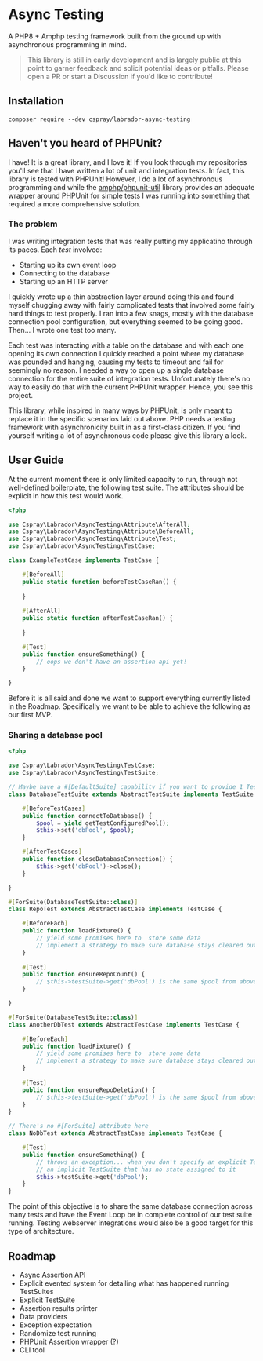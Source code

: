 # Async Testing

A PHP8 + Amphp testing framework built from the ground up with asynchronous programming 
in mind.

> This library is still in early development and is largely public at this point to garner feedback 
> and solicit potential ideas or pitfalls. Please open a PR or start a Discussion if you'd like to 
> contribute!

## Installation

```
composer require --dev cspray/labrador-async-testing
```

## Haven't you heard of PHPUnit?

I have! It is a great library, and I love it! If you look through my repositories you'll see that I 
have written a lot of unit and integration tests. In fact, this library is tested with PHPUnit! However, 
I do a lot of asynchronous programming and while the [amphp/phpunit-util]() library provides an adequate 
wrapper around PHPUnit for simple tests I was running into something that required a more comprehensive 
solution.

### The problem

I was writing integration tests that was really putting my applicatino through its paces. Each _test_ 
involved:

- Starting up its own event loop
- Connecting to the database
- Starting up an HTTP server

I quickly wrote up a thin abstraction layer around doing this and found myself chugging away with 
fairly complicated tests that involved some fairly hard things to test properly. I ran into a few snags,
mostly with the database connection pool configuration, but everything seemed to be going good. Then... I 
wrote one test too many.

Each test was interacting with a table on the database and with each one opening its own connection I 
quickly reached a point where my database was pounded and hanging, causing my tests to timeout 
and fail for seemingly no reason. I needed a way to open up a single database connection for the entire 
suite of integration tests. Unfortunately there's no way to easily do that with the current PHPUnit wrapper.
Hence, you see this project.

This library, while inspired in many ways by PHPUnit, is only meant to replace it in the specific scenarios 
laid out above. PHP needs a testing framework with asynchronicity built in as a first-class citizen. If you 
find yourself writing a lot of asynchronous code please give this library a look.

## User Guide

At the current moment there is only limited capacity to run, through not well-defined boilerplate, the following 
test suite. The attributes should be explicit in how this test would work.

```php
<?php

use Cspray\Labrador\AsyncTesting\Attribute\AfterAll;
use Cspray\Labrador\AsyncTesting\Attribute\BeforeAll;
use Cspray\Labrador\AsyncTesting\Attribute\Test;
use Cspray\Labrador\AsyncTesting\TestCase;

class ExampleTestCase implements TestCase {

    #[BeforeAll]
    public static function beforeTestCaseRan() {
    
    }
    
    #[AfterAll]
    public static function afterTestCaseRan() {
    
    }

    #[Test]
    public function ensureSomething() {
        // oops we don't have an assertion api yet!
    }

}
```

Before it is all said and done we want to support everything currently listed in the Roadmap. Specifically we want to 
be able to achieve the following as our first MVP.

### Sharing a database pool

```php
<?php

use Cspray\Labrador\AsyncTesting\TestCase;
use Cspray\Labrador\AsyncTesting\TestSuite;

// Maybe have a #[DefaultSuite] capability if you want to provide 1 TestSuite without marking every TestCase
class DatabaseTestSuite extends AbstractTestSuite implements TestSuite {

    #[BeforeTestCases]
    public function connectToDatabase() {
        $pool = yield getTestConfiguredPool();
        $this->set('dbPool', $pool);
    }

    #[AfterTestCases]
    public function closeDatabaseConnection() {
        $this->get('dbPool')->close();
    }

}

#[ForSuite(DatabaseTestSuite::class)]
class RepoTest extends AbstractTestCase implements TestCase {

    #[BeforeEach]
    public function loadFixture() {
        // yield some promises here to  store some data
        // implement a strategy to make sure database stays cleared out
    }
    
    #[Test]
    public function ensureRepoCount() {
        // $this->testSuite->get('dbPool') is the same $pool from above... shared across all TestCases used in this TestSuite
    }

}

#[ForSuite(DatabaseTestSuite::class)]
class AnotherDbTest extends AbstractTestCase implements TestCase {

    #[BeforeEach]
    public function loadFixture() {
        // yield some promises here to  store some data
        // implement a strategy to make sure database stays cleared out
    }
    
    #[Test]
    public function ensureRepoDeletion() {
        // $this->testSuite->get('dbPool') is the same $pool from above... shared across all TestCases used in this TestSuite
    }
}

// There's no #[ForSuite] attribute here
class NoDbTest extends AbstractTestCase implements TestCase {

    #[Test]
    public function ensureSomething() {
        // throws an exception... when you don't specify an explicit TestSuite you run on
        // an implicit TestSuite that has no state assigned to it
        $this->testSuite->get('dbPool');
    }
}
```

The point of this objective is to share the same database connection across many tests and have the Event Loop be in complete 
control of our test suite running. Testing webserver integrations would also be a good target for this type of architecture.

## Roadmap

- Async Assertion API
- Explicit evented system for detailing what has happened running TestSuites 
- Explicit TestSuite
- Assertion results printer
- Data providers
- Exception expectation
- Randomize test running
- PHPUnit Assertion wrapper (?)
- CLI tool